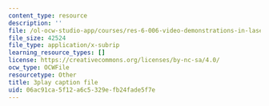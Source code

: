 ```yaml
---
content_type: resource
description: ''
file: /ol-ocw-studio-app/courses/res-6-006-video-demonstrations-in-lasers-and-optics-spring-2008/06ac91ca5f12a6c5329efb24fade5f7e_1cEXNLP5uE0.srt
file_size: 42524
file_type: application/x-subrip
learning_resource_types: []
license: https://creativecommons.org/licenses/by-nc-sa/4.0/
ocw_type: OCWFile
resourcetype: Other
title: 3play caption file
uid: 06ac91ca-5f12-a6c5-329e-fb24fade5f7e
---
```


